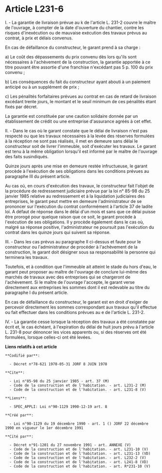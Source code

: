 # Article L231-6

I. - La garantie de livraison prévue au k de l'article L. 231-2 couvre le maître de l'ouvrage, à compter de la date
d'ouverture du chantier, contre les risques d'inexécution ou de mauvaise exécution des travaux prévus au contrat, à prix et
délais convenus.

En cas de défaillance du constructeur, le garant prend à sa charge :

a) Le coût des dépassements du prix convenu dès lors qu'ils sont nécessaires à l'achèvement de la construction, la garantie
apportée à ce titre pouvant être assortie d'une franchise n'excédant pas 5 p. 100 du prix convenu ;

b) Les conséquences du fait du constructeur ayant abouti à un paiement anticipé ou à un supplément de prix ;

c) Les pénalités forfaitaires prévues au contrat en cas de retard de livraison excédant trente jours, le montant et le seuil
minimum de ces pénalités étant fixés par décret.

La garantie est constituée par une caution solidaire donnée par un établissement de crédit ou une entreprise d'assurance
agréés à cet effet.

II. - Dans le cas où le garant constate que le délai de livraison n'est pas respecté ou que les travaux nécessaires à la
levée des réserves formulées à la réception ne sont pas réalisés, il met en demeure sans délai le constructeur soit de livrer
l'immeuble, soit d'exécuter les travaux. Le garant est tenu à la même obligation lorsqu'il est informé par le maître de
l'ouvrage des faits susindiqués.

Quinze jours après une mise en demeure restée infructueuse, le garant procède à l'exécution de ses obligations dans les
conditions prévues au paragraphe III du présent article.

Au cas où, en cours d'exécution des travaux, le constructeur fait l'objet de la procédure de redressement judiciaire prévue
par la loi n° 85-98 du 25 janvier 1985 relative au redressement et à la liquidation judiciaires des entreprises, le garant
peut mettre en demeure l'administrateur de se prononcer sur l'exécution du contrat conformément à l'article 37 de ladite loi.
A défaut de réponse dans le délai d'un mois et sans que ce délai puisse être prorogé pour quelque raison que ce soit, le
garant procède à l'exécution de ses obligations. Il y procède également dans le cas où, malgré sa réponse positive,
l'administrateur ne poursuit pas l'exécution du contrat dans les quinze jours qui suivent sa réponse.

III. - Dans les cas prévus au paragraphe II ci-dessus et faute pour le constructeur ou l'administrateur de procéder à
l'achèvement de la construction, le garant doit désigner sous sa responsabilité la personne qui terminera les travaux.

Toutefois, et à condition que l'immeuble ait atteint le stade du hors d'eau, le garant peut proposer au maître de l'ouvrage
de conclure lui-même des marchés de travaux avec des entreprises qui se chargeront de l'achèvement. Si le maître de l'ouvrage
l'accepte, le garant verse directement aux entreprises les sommes dont il est redevable au titre du paragraphe I du présent
article.

En cas de défaillance du constructeur, le garant est en droit d'exiger de percevoir directement les sommes correspondant aux
travaux qu'il effectue ou fait effectuer dans les conditions prévues au e de l'article L. 231-2.

IV. - La garantie cesse lorsque la réception des travaux a été constatée par écrit et, le cas échéant, à l'expiration du
délai de huit jours prévu à l'article L. 231-8 pour dénoncer les vices apparents ou, si des réserves ont été formulées,
lorsque celles-ci ont été levées.

**Liens relatifs à cet article**

	**Codifié par**:

	  - Décret n°78-621 1978-05-31 JORF 8 JUIN 1978

	**Cite**:

	  - Loi n°85-98 du 25 janvier 1985 - art. 37 (M)
	  - Code de la construction et de l'habitation. - art. L231-2 (M)
	  - Code de la construction et de l'habitation. - art. L231-8 (V)

	**Liens**:

	  - SPEC_APPLI: Loi n°90-1129 1990-12-19 art. 8

	**Créé par**:

	  - Loi n°90-1129 du 19 décembre 1990 - art. 1 () JORF 22 décembre 1990 en vigueur le 1er décembre 1991

	**Cité par**:

	  - Décret n°91-1201 du 27 novembre 1991 - art. ANNEXE (V)
	  - Code de la construction et de l'habitation. - art. L231-10 (V)
	  - Code de la construction et de l'habitation. - art. L231-13 (VD)
	  - Code de la construction et de l'habitation. - art. L232-2 (V)
	  - Code de la construction et de l'habitation. - art. L241-8 (VD)
	  - Code de la construction et de l'habitation. - art. R*231-10 (V)
